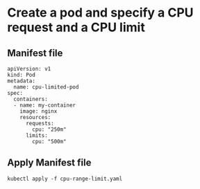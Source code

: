 # Create a pod and specify a CPU request and a CPU limit
## Manifest file
```
apiVersion: v1
kind: Pod
metadata:
  name: cpu-limited-pod
spec:
  containers:
  - name: my-container
    image: nginx
    resources:
      requests:
        cpu: "250m"
      limits:
        cpu: "500m"
```
## Apply Manifest file
```
kubectl apply -f cpu-range-limit.yaml
```

